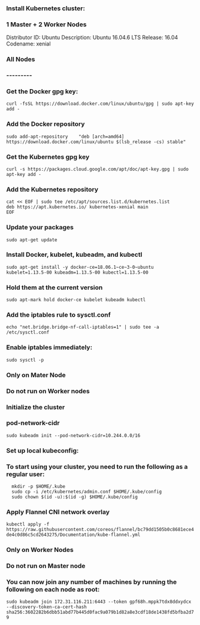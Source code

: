 ### Install Kubernetes cluster:

### 1 Master + 2 Worker Nodes
Distributor ID:	Ubuntu
Description:	Ubuntu 16.04.6 LTS
Release:	16.04
Codename:	xenial

### All Nodes
### ---------
### Get the Docker gpg key:

`curl -fsSL https://download.docker.com/linux/ubuntu/gpg | sudo apt-key add -`

### Add the Docker repository
`sudo add-apt-repository    "deb [arch=amd64] https://download.docker.com/linux/ubuntu $(lsb_release -cs) stable"`

### Get the Kubernetes gpg key
`curl -s https://packages.cloud.google.com/apt/doc/apt-key.gpg | sudo apt-key add -`

### Add the Kubernetes repository
```
cat << EOF | sudo tee /etc/apt/sources.list.d/kubernetes.list
deb https://apt.kubernetes.io/ kubernetes-xenial main
EOF
```

### Update your packages
`sudo apt-get update`

### Install Docker, kubelet, kubeadm, and kubectl
`sudo apt-get install -y docker-ce=18.06.1~ce~3-0~ubuntu kubelet=1.13.5-00 kubeadm=1.13.5-00 kubectl=1.13.5-00`

### Hold them at the current version
`sudo apt-mark hold docker-ce kubelet kubeadm kubectl`

### Add the iptables rule to sysctl.conf
`echo "net.bridge.bridge-nf-call-iptables=1" | sudo tee -a /etc/sysctl.conf`

### Enable iptables immediately:
`sudo sysctl -p`



### Only on Mater Node
### Do not run on Worker nodes
### Initialize the cluster 
### pod-network-cidr
`sudo kubeadm init --pod-network-cidr=10.244.0.0/16`

### Set up local kubeconfig:
### To start using your cluster, you need to run the following as a regular user:
```
  mkdir -p $HOME/.kube
  sudo cp -i /etc/kubernetes/admin.conf $HOME/.kube/config
  sudo chown $(id -u):$(id -g) $HOME/.kube/config
```
### Apply Flannel CNI network overlay
`kubectl apply -f https://raw.githubusercontent.com/coreos/flannel/bc79dd1505b0c8681ece4de4c0d86c5cd2643275/Documentation/kube-flannel.yml`


### Only on Worker Nodes
### Do not run on Master node

### You can now join any number of machines by running the following on each node as root:

`sudo kubeadm join 172.31.116.211:6443 --token gpf68h.mppk7tdx8ddxydcx --discovery-token-ca-cert-hash sha256:3602282b6dbb51abd77b445d0fac9a079b1d82a8e3cdf18de1438fd5bfba2d79`

